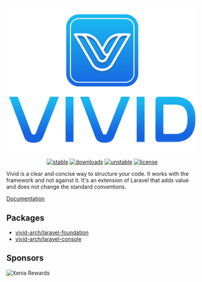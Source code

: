 <p align="center">
    <a href="https://packagist.org/packages/meletisf/laravel-settings" target="_blank">
        <img src="https://github.com/meletisf/art/blob/master/laravel-vivid/Vivid-02.png?raw=true" alt="Settings-01" border="0" width="500px">
    </a>
</p>

<p align="center">
    <a href="https://packagist.org/packages/vivid-arch/laravel-foundation"><img src="https://poser.pugx.org/vivid-arch/laravel-foundation/v/stable" alt="stable"></a>
    <a href="https://packagist.org/packages/vivid-arch/laravel-foundation"><img src="https://poser.pugx.org/vivid-arch/laravel-foundation/downloads" alt="downloads"></a>
    <a href="https://packagist.org/packages/vivid-arch/laravel-foundation"><img src="https://poser.pugx.org/vivid-arch/laravel-foundation/v/unstable" alt="unstable"></a>
    <a href="https://packagist.org/packages/vivid-arch/laravel-foundation"><img src="https://poser.pugx.org/vivid-arch/laravel-foundation/license" alt="license"></a>
</p>

Vivid is a clear and concise way to structure your code. It works with the framework and not against it. It's an extension of Laravel that adds value and does not change the standard conventions.

[Documentation](https://vivid-arch.github.io/docs/foundation/getting-started/)

## Packages

+ [vivid-arch/laravel-foundation](https://packagist.org/packages/vivid-arch/laravel-foundation)
+ [vivid-arch/laravel-console](https://packagist.org/packages/vivid-arch/laravel-console)

## Sponsors

![Xenia Rewards](https://www.xeniarewards.com/wp-content/uploads/2020/03/XR-LOGO_black_name_side_130px.png)
